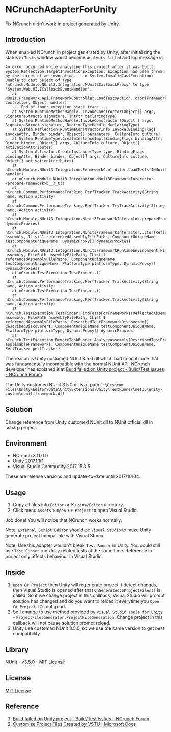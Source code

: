 # NCrunchAdapterForUnity

Fix NCrunch didn't work in project generated by Unity.

## Introduction

When enabled NCrunch in project generated by Unity, after initializing the status in `Tests` window would become `Analysis failed` and log message is:

```
An error occurred while analysing this project after it was built: System.Reflection.TargetInvocationException: Exception has been thrown by the target of an invocation. ---> System.InvalidCastException: Unable to cast object of type 'nCrunch.Module.NUnit3.Integration.NUnit3CallbackProxy' to type 'System.Web.UI.ICallbackEventHandler'.
   at NUnit.Framework.Api.FrameworkController.LoadTestsAction..ctor(FrameworkController controller, Object handler)
   --- End of inner exception stack trace ---
   at System.RuntimeMethodHandle._InvokeConstructor(Object[] args, SignatureStruct& signature, IntPtr declaringType)
   at System.RuntimeMethodHandle.InvokeConstructor(Object[] args, SignatureStruct signature, RuntimeTypeHandle declaringType)
   at System.Reflection.RuntimeConstructorInfo.Invoke(BindingFlags invokeAttr, Binder binder, Object[] parameters, CultureInfo culture)
   at System.RuntimeType.CreateInstanceImpl(BindingFlags bindingAttr, Binder binder, Object[] args, CultureInfo culture, Object[] activationAttributes)
   at System.Activator.CreateInstance(Type type, BindingFlags bindingAttr, Binder binder, Object[] args, CultureInfo culture, Object[] activationAttributes)
   at nCrunch.Module.NUnit3.Integration.FrameworkController.LoadTests(INUnit3CallbackHandler handler)
   at nCrunch.Module.NUnit3.Integration.NUnit3FrameworkInteractor.<prepareFramework>b__7_0()
   at nCrunch.Common.PerformanceTracking.PerfTracker.TrackActivity(String name, Action activity)
   at nCrunch.Common.PerformanceTracking.PerfTracker.TryTrackActivity(String name, Action activity)
   at nCrunch.Module.NUnit3.Integration.NUnit3FrameworkInteractor.prepareFramework(DynamicProxy[] dynamicProxies)
   at nCrunch.Module.NUnit3.Integration.NUnit3FrameworkInteractor..ctor(ReflectedAssembly assembly, IList`1 referencedAssemblyFilePaths, ComponentUniqueName testComponentUniqueName, DynamicProxy[] dynamicProxies)
   at nCrunch.Module.NUnit3.Integration.NUnit3FrameworkRuntimeEnvironment.FindFrameworkTestsInAssembly(ReflectedAssembly assembly, FilePath assemblyFilePath, IList`1 referencedAssemblyFilePaths, ComponentUniqueName testComponentUniqueName, PlatformType platformType, DynamicProxy[] dynamicProxies)
   at nCrunch.TestExecution.TestFinder..()
   at nCrunch.Common.PerformanceTracking.PerfTracker.TrackActivity(String name, Action activity)
   at nCrunch.TestExecution.TestFinder..()
   at nCrunch.Common.PerformanceTracking.PerfTracker.TrackActivity(String name, Action activity)
   at nCrunch.TestExecution.TestFinder.FindTestsForFrameworks(ReflectedAssembly assembly, FilePath assemblyFilePath, IList`1 referencedAssemblyFilePaths, DescribedTestFrameworkDiscoverer[] describedDiscoverers, ComponentUniqueName testComponentUniqueName, PlatformType platformType, DynamicProxy[] dynamicProxies)
   at nCrunch.TestExecution.RemoteTaskRunner.AnalyseAssembly(DescribedTestFrameworkDiscoverer[] applicableFrameworks, ComponentUniqueName testComponentUniqueName, PerfTracker perfTracker)
```

The reason is Unity customed NUnit 3.5.0 dll which had critical code that was fundamentally incompatible with the normal NUnit API.
NCrunch developer has explaned it at [Build failed on Unity project - Build/Test Issues - NCrunch Forum](http://forum.ncrunch.net/yaf_postsm11307_Build-failed-on-Unity-project.aspx#post11307).

The Unity customed NUnit 3.5.0 dll is at path `C:\Program Files\Unity\Editor\Data\UnityExtensions\Unity\TestRunner\net35\unity-custom\nunit.framework.dll`

## Solution

Change reference from Unity customed NUnit dll to NUnit official dll in csharp project.

## Environment

- NCrunch 3.11.0.9
- Unity 2017.1.1f1
- Visual Studio Community 2017 15.3.5

These are release versions and update-to-date until 2017/10/04.

## Usage

1. Copy all files into `Editor` or `Plugins/Editor` directory.
2. Click menu `Assets` > `Open C# Project` to open Visual Studio.

Job done! You will notice that NCrunch works normally.

Note: `External Script Editor` should be `Visual Studio` to make Unity generate project compatible with Visual Studio.

Note: Use this adapter wouldn't break `Test Runner` in Unity. You could still use `Test Runner` run Unity related tests at the same time. Reference in project only affects behaviour in Visual Studio.

## Inside

1. `Open C# Project` then Unity will regenerate project if detect changes, then Visual Studio is opened after that `OnGeneratedCSProjectFiles()` is called. So if we change project in this callback, Visual Studio will prompt solution has changed and do you want to reload it everytime you `Open C# Project`. It's not good.
2. So I change to use method provided by `Visual Studio Tools for Unity` - `ProjectFilesGenerator.ProjectFileGeneration`. Change project in this callback will not cause solution prompt reload.
3. Unity use customed NUnit 3.5.0, so we use the same version to get best compatibility.

## Library

[NUnit](http://nunit.org/) - v3.5.0 - [MIT License](http://nunit.org/nuget/nunit3-license.txt)

## License

[MIT License](LICENSE)

## Reference

1. [Build failed on Unity project - Build/Test Issues - NCrunch Forum](http://forum.ncrunch.net/yaf_postsm11307_Build-failed-on-Unity-project.aspx#post11307)
2. [Customize Project Files Created by VSTU | Microsoft Docs](https://docs.microsoft.com/en-us/visualstudio/cross-platform/customize-project-files-created-by-vstu)
